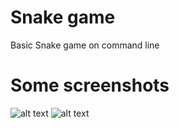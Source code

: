 # Snake game
Basic Snake game on command line


# Some screenshots

![alt text](https://media.discordapp.net/attachments/434757360649502743/533085157779963905/unknown.png)
![alt text](https://media.discordapp.net/attachments/434757360649502743/533086728223981590/unknown.png?width=948&height=474)
